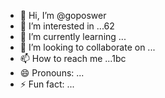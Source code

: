 - 👋 Hi, I’m @goposwer
- 👀 I’m interested in ...62
- 🌱 I’m currently learning ...
- 💞️ I’m looking to collaborate on ...
- 📫 How to reach me ...1bc
- 😄 Pronouns: ...
- ⚡ Fun fact: ...

<!---s
goposwer/goposwer is a ✨ special ✨ repository because its `README.md` (this file) appears on your GitHub profile.
You can click the Preview link to take a look at your changes.
--->
